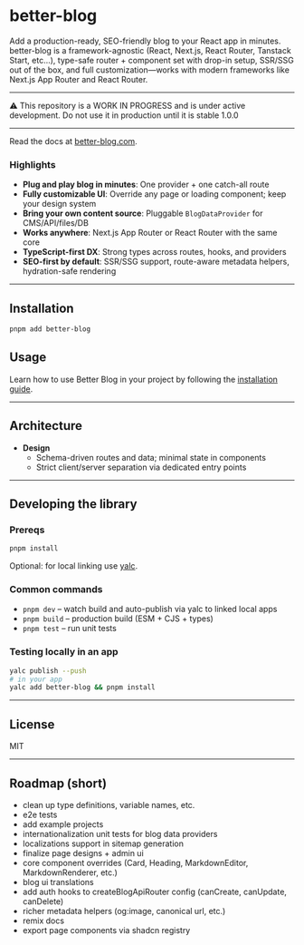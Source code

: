 # better-blog

Add a production-ready, SEO-friendly blog to your React app in minutes. better-blog is a framework-agnostic (React, Next.js, React Router, Tanstack Start, etc...), type-safe router + component set with drop-in setup, SSR/SSG out of the box, and full customization—works with modern frameworks like Next.js App Router and React Router.

---

⚠️ This repository is a WORK IN PROGRESS and is under active development.
Do not use it in production until it is stable 1.0.0

---

Read the docs at [better-blog.com](https://www.better-blog.com).

### Highlights

- **Plug and play blog in minutes**: One provider + one catch-all route
- **Fully customizable UI**: Override any page or loading component; keep your design system
- **Bring your own content source**: Pluggable `BlogDataProvider` for CMS/API/files/DB
- **Works anywhere**: Next.js App Router or React Router with the same core
- **TypeScript-first DX**: Strong types across routes, hooks, and providers
- **SEO-first by default**: SSR/SSG support, route-aware metadata helpers, hydration-safe rendering


---

## Installation

```bash
pnpm add better-blog
```

## Usage 

Learn how to use Better Blog in your project by following the [installation guide](https://www.better-blog.com/docs/installation).

---

## Architecture

- **Design**
  - Schema-driven routes and data; minimal state in components
  - Strict client/server separation via dedicated entry points

---

## Developing the library

### Prereqs

```bash
pnpm install
```

Optional: for local linking use [yalc](https://github.com/wclr/yalc).

### Common commands

- `pnpm dev` – watch build and auto-publish via yalc to linked local apps
- `pnpm build` – production build (ESM + CJS + types)
- `pnpm test` – run unit tests

### Testing locally in an app

```bash
yalc publish --push
# in your app
yalc add better-blog && pnpm install
```

---

## License

MIT

---

## Roadmap (short)
- clean up type definitions, variable names, etc.
- e2e tests
- add example projects
- internationalization unit tests for blog data providers
- localizations support in sitemap generation
- finalize page designs + admin ui
- core component overrides (Card, Heading, MarkdownEditor, MarkdownRenderer, etc.)
- blog ui translations
- add auth hooks to createBlogApiRouter config (canCreate, canUpdate, canDelete)
- richer metadata helpers (og:image, canonical url, etc.)
- remix docs
- export page components via shadcn registry